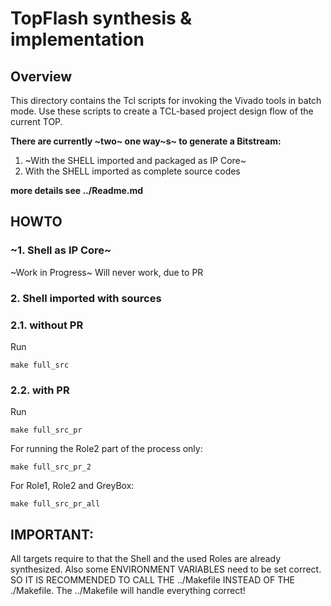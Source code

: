 # TopFlash synthesis & implementation

## Overview

This directory contains the Tcl scripts for invoking the Vivado tools in batch mode.
Use these scripts to create a TCL-based project design flow of the current TOP. 

**There are currently ~two~ one way~s~ to generate a Bitstream:**
1. ~With the SHELL imported and packaged as IP Core~
2. With the SHELL imported as complete source codes 

**more details see ../Readme.md**

## HOWTO 

### ~1. Shell as IP Core~

~Work in Progress~
Will never work, due to PR

### 2. Shell imported with sources 

### 2.1. without PR
Run
```
make full_src
```

### 2.2. with PR
Run
```
make full_src_pr 
```

For running the Role2 part of the process only:
```
make full_src_pr_2
``` 

For Role1, Role2 and GreyBox: 
```
make full_src_pr_all
``` 

## IMPORTANT:
All targets require to that the Shell and the used Roles are already synthesized. Also some ENVIRONMENT VARIABLES need to be set correct. SO IT IS RECOMMENDED TO CALL THE ../Makefile INSTEAD OF THE ./Makefile. The ../Makefile will handle everything correct! 



